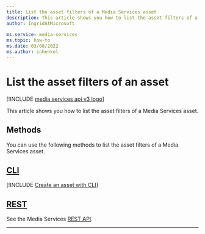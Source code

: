 ```yaml
---
title: List the asset filters of a Media Services asset
description: This article shows you how to list the asset filters of a Media Services asset.
author: IngridAtMicrosoft
 
ms.service: media-services
ms.topic: how-to
ms.date: 03/08/2022
ms.author: inhenkel
---
```


# List the asset filters of an asset

[!INCLUDE [media services api v3 logo](./includes/v3-hr.md)]

This article shows you how to list the asset filters of a Media Services asset.

## Methods

You can use the following methods to list the asset filters of a Media Services asset.

## [CLI](#tab/cli/)

[!INCLUDE [Create an asset with CLI](./includes/task-list-asset-filters-cli.md)]

## [REST](#tab/rest/)

See the Media Services [REST API](/rest/api/media/asset-filters/list).

---
